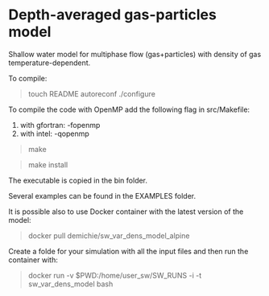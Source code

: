 # Depth-averaged gas-particles model

Shallow water model for multiphase flow (gas+particles) with density of gas temperature-dependent. 

To compile:

> touch README
> autoreconf
> ./configure

To compile the code with OpenMP add the following flag in src/Makefile:
1) with gfortran: -fopenmp
2) with intel: -qopenmp

> make

> make install


The executable is copied in the bin folder.

Several examples can be found in the EXAMPLES folder.

It is possible also to use Docker container with the latest version of the model:

> docker pull demichie/sw_var_dens_model_alpine

Create a folde for your simulation with all the input files and then run the container with:

> docker run -v $PWD:/home/user_sw/SW_RUNS -i -t sw_var_dens_model bash
